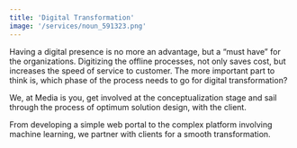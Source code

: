 ```yaml
---
title: 'Digital Transformation'
image: '/services/noun_591323.png'
---
```


Having a digital presence is no more an advantage, but a “must have” for the organizations. Digitizing the offline processes, not only saves cost, but increases the speed of service to customer. The more important part to think is, which phase of the process needs to go for digital transformation?

We, at Media is you, get involved at the conceptualization stage and sail through the process of optimum solution design, with the client.
	
From developing a simple web portal to the complex platform involving machine learning, we partner with clients for a smooth transformation.
